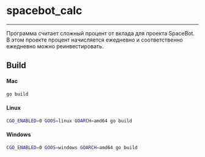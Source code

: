 # spacebot_calc

---

Программа считает сложный процент от вклада для проекта SpaceBot.
В этом проекте процент начисляется ежедневно и соответственно ежедневно можно реинвестировать.

## Build
#### Mac
```bash
go build
```

#### Linux
```bash
CGO_ENABLED=0 GOOS=linux GOARCH=amd64 go build
```

#### Windows
```bash
CGO_ENABLED=0 GOOS=windows GOARCH=amd64 go build
```


